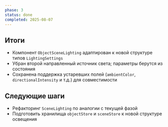 ```yaml
---
phase: 3
status: done
completed: 2025-08-07
---
```


## Итоги
- Компонент `ObjectSceneLighting` адаптирован к новой структуре типов `LightingSettings`
- Убран второй направленный источник света; параметры берутся из состояния
- Сохранена поддержка устаревших полей (`ambientColor`, `directionalIntensity` и т.д.) для совместимости

## Следующие шаги
- Рефакторинг `SceneLighting` по аналогии с текущей фазой
- Подготовить хранилища `objectStore` и `sceneStore` к новой структуре освещения
